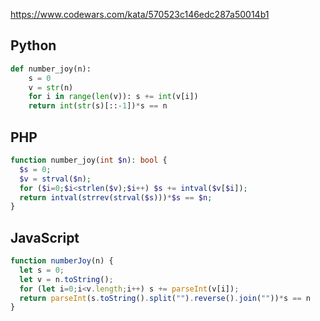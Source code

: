 https://www.codewars.com/kata/570523c146edc287a50014b1

## Python
```python
def number_joy(n):
    s = 0
    v = str(n)
    for i in range(len(v)): s += int(v[i])
    return int(str(s)[::-1])*s == n
```

## PHP
```php
function number_joy(int $n): bool {
  $s = 0;
  $v = strval($n);
  for ($i=0;$i<strlen($v);$i++) $s += intval($v[$i]);
  return intval(strrev(strval($s)))*$s == $n;
}
```

## JavaScript
```js
function numberJoy(n) {
  let s = 0;
  let v = n.toString();
  for (let i=0;i<v.length;i++) s += parseInt(v[i]);
  return parseInt(s.toString().split("").reverse().join(""))*s == n
}
```